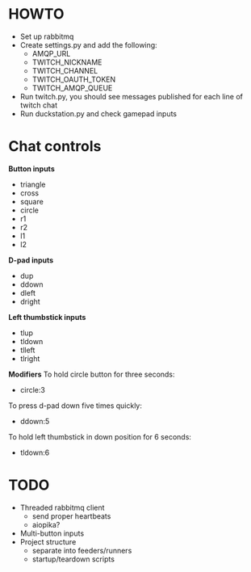 # HOWTO
* Set up rabbitmq
* Create settings.py and add the following:
  * AMQP_URL
  * TWITCH_NICKNAME
  * TWITCH_CHANNEL
  * TWITCH_OAUTH_TOKEN
  * TWITCH_AMQP_QUEUE
* Run twitch.py, you should see messages published for each line of twitch chat
* Run duckstation.py and check gamepad inputs


# Chat controls
**Button inputs**
* triangle
* cross
* square
* circle
* r1
* r2
* l1
* l2

**D-pad inputs**
* dup
* ddown
* dleft
* dright

**Left thumbstick inputs**
* tlup
* tldown
* tlleft
* tlright

**Modifiers**
To hold circle button for three seconds:
* circle:3

To press d-pad down five times quickly:
* ddown:5

To hold left thumbstick in down position for 6 seconds:
* tldown:6

# TODO
* Threaded rabbitmq client
  * send proper heartbeats
  * aiopika?
* Multi-button inputs
* Project structure
  * separate into feeders/runners
  * startup/teardown scripts
